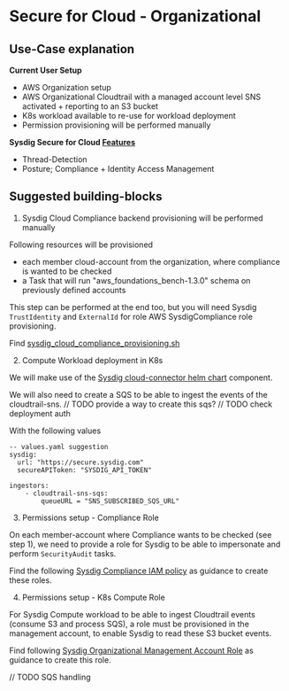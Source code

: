 # Secure for Cloud - Organizational

## Use-Case explanation

**Current User Setup**

- AWS Organization setup
- AWS Organizational Cloudtrail with a managed account level SNS activated + reporting to an S3 bucket
- K8s workload available to re-use for workload deployment
- Permission provisioning will be performed manually

**Sysdig Secure for Cloud [Features](https://docs.sysdig.com/en/docs/installation/sysdig-secure-for-cloud/)**

- Thread-Detection
- Posture; Compliance + Identity Access Management

## Suggested building-blocks

1. Sysdig Cloud Compliance backend provisioning will be performed manually

Following resources will be provisioned
- each member cloud-account from the organization, where compliance is wanted to be checked
- a Task that will run "aws_foundations_bench-1.3.0" schema on previously defined accounts

This step can be performed at the end too, but you will need Sysdig `TrustIdentity` and `ExternalId` for role AWS SysdigCompliance role provisioning.

Find [sysdig_cloud_compliance_provisioning.sh](../../utils/sysdig_cloud_compliance_provisioning.sh)

2. Compute Workload deployment in K8s

We will make use of the [Sysdig cloud-connector helm chart](https://charts.sysdig.com/charts/cloud-connector/) component.

We will also need to create a SQS to be able to ingest the events of the cloudtrail-sns.
// TODO provide a way to create this sqs?
// TODO check deployment auth

With the following values
```helm
-- values.yaml suggestion
sysdig:
  url: "https://secure.sysdig.com"
  secureAPIToken: "SYSDIG_API_TOKEN"
  
ingestors:
    - cloudtrail-sns-sqs: 
        queueURL = "SNS_SUBSCRIBED_SQS_URL"        
```

3. Permissions setup - Compliance Role

On each member-account where Compliance wants to be checked (see step 1), we need to provide a role for Sysdig to be able to impersonate and
perform `SecurityAudit` tasks.

Find the following [Sysdig Compliance IAM policy](../../general_templates/ComplianceAgentlessRole.yaml) as guidance to create these roles.


4. Permissions setup - K8s Compute Role 

For Sysdig Compute workload to be able to ingest Cloudtrail events (consume S3 and process SQS), a role must be provisioned in the management account,
to enable Sysdig to read these S3 bucket events.

Find following [Sysdig Organizational Management Account Role](./OrgManagementAccountSysdigRole.yaml) as guidance to create this role.

// TODO SQS handling